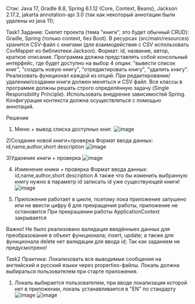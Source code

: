 Стэк: Java 17, Gradle 8.8, Spring 6.1.12 (Core, Context, Beans), Jackson 2.17.2, jakarta annotation-api 3.0 (так как некоторый аннотации были удалены из java 11);



Task1
Задание: Скелет проекта (тема "книги", это будет обычный CRUD): Gradle, Spring (только context, без Boot).
В ресурсах (src/main/resources) хранится CSV-файл с книгами (для взаимодействия с CSV использовать CsvMapper из библиотеки Jackson).
Формат: id, название, автор, краткое описание. Программа должна представлять собой консольный интерфейс, где будет доступно на выбор 4 опции:
"вывести список книг", "создать новую книгу", "отредактировать книгу", "удалить книгу". Реализовать функционал каждой из опций. 
При редактировании/удалении/создании книги должен меняться и CSV файл.
Все классы в программе должны решать строго определённую задачу (Single Responsibility Principle).
Использовать внедрение зависимостей Spring. Конфигурация контекста должна осуществляться с помощью аннотаций.

Решение 
1) Меню + вывод списка доступных книг.
![image](https://github.com/user-attachments/assets/12d31ed0-0eff-4b6f-a887-f8e93941effe)

2)Создание новой книги+проверка
Формат ввода данных: id,name,author,short description
![image](https://github.com/user-attachments/assets/b7a5a3db-d385-4a25-8a3f-7632ea3d5e48)

3)Удаоение книги + проверка
![image](https://github.com/user-attachments/assets/4dd57f7d-267b-4943-b3ef-1a9d06aa934b)

4) Изменение кники + проверка 
Формат ввода данных: id,name,author,short description
А также что бы изменить выбранную книгу нужно в параметр id записать id уже существующей книги!
![image](https://github.com/user-attachments/assets/9d3d4c4a-2444-456f-8fe9-967edbf5c614)

5) Приложение работает в цикле, поэтому пока приложение запушено или не ввести цифру 6 для прекращения работы, приложение не остановится
При прекрашении работы ApplicationContext закрывается

Важно! 
Не было реализовано валидация введённыех данных для преобразования в объект функционала; insert, update;
а также для функционала delete нет валидации для ввода id;
Так как заданием не предусмотрено!


Task2
Практика: Локализовать все выводимые сообщения на английский и русский языки через properties-файлы.
Локаль должна выбираться пользователем при старте приложения.

1) Локаль выбирается пользователем, при вводе локализации которой нет в приложении,
локаль устанавливается в "EN" по стандарту
![image](https://github.com/user-attachments/assets/2fd3bb8a-bf17-40cd-919a-bfa3e27b1b42)
![image](https://github.com/user-attachments/assets/e807a0f6-fc3b-4e8f-9b2b-8631e4b024d9)